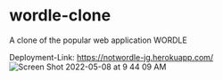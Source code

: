 # wordle-clone

A clone of the popular web application WORDLE

Deployment-Link: https://notwordle-jg.herokuapp.com/
![Screen Shot 2022-05-08 at 9 44 09 AM](https://user-images.githubusercontent.com/91999893/167306334-becb9e9c-9721-4983-a221-5e467137c138.png)

